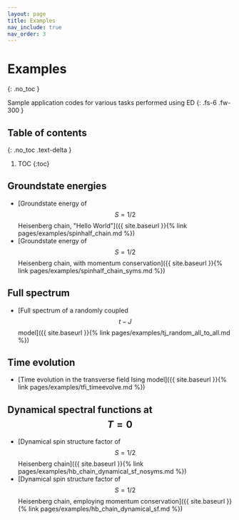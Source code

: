 ```yaml
---
layout: page
title: Examples
nav_include: true
nav_order: 3
---
```



# Examples
{: .no_toc }

Sample application codes for various tasks performed using ED
{: .fs-6 .fw-300 }

## Table of contents
{: .no_toc .text-delta }

1. TOC
{:toc}

## Groundstate energies

- [Groundstate energy of $$S=1/2$$ Heisenberg chain, "Hello World"]({{ site.baseurl }}{% link pages/examples/spinhalf_chain.md %})
- [Groundstate energy of $$S=1/2$$ Heisenberg chain, with momentum conservation]({{ site.baseurl }}{% link pages/examples/spinhalf_chain_syms.md %})

## Full spectrum
- [Full spectrum of a randomly coupled $$t-J$$ model]({{ site.baseurl }}{% link pages/examples/tj_random_all_to_all.md %})

## Time evolution
- [Time evolution in the transverse field Ising model]({{ site.baseurl }}{% link pages/examples/tfi_timeevolve.md %})

## Dynamical spectral functions at $$T=0$$
- [Dynamical spin structure factor of $$S=1/2$$ Heisenberg chain]({{ site.baseurl }}{% link pages/examples/hb_chain_dynamical_sf_nosyms.md %})
- [Dynamical spin structure factor of $$S=1/2$$ Heisenberg chain, employing momentum conservation]({{ site.baseurl }}{% link pages/examples/hb_chain_dynamical_sf.md %})
